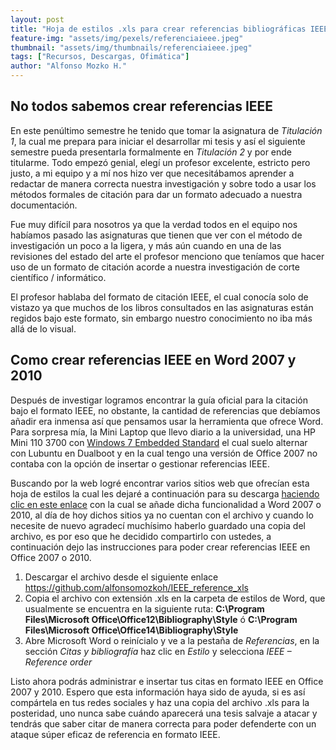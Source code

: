 ```yaml
---
layout: post
title: "Hoja de estilos .xls para crear referencias bibliográficas IEEE en Office 2007 y 2010"
feature-img: "assets/img/pexels/referenciaieee.jpeg"
thumbnail: "assets/img/thumbnails/referenciaieee.jpeg"
tags: ["Recursos, Descargas, Ofimática"]
author: "Alfonso Mozko H."
---
```

## No todos sabemos crear referencias IEEE
En este penúltimo semestre he tenido que tomar la asignatura de *Titulación 1*, la cual me prepara para iniciar el desarrollar mi tesis y así el siguiente semestre pueda presentarla formalmente en *Titulación 2* y por ende titularme. Todo empezó genial, elegí un profesor excelente, estricto pero justo, a mi equipo y a mí nos hizo ver que necesitábamos aprender a redactar de manera correcta nuestra investigación y sobre todo a usar los métodos formales de citación para dar un formato adecuado a nuestra documentación.

 Fue muy difícil para nosotros ya que la verdad todos en el equipo nos habíamos pasado las asignaturas que tienen que ver con el método de investigación un poco a la ligera, y más aún cuando en una de las revisiones del estado del arte el profesor menciono que teníamos que hacer uso de un formato de citación acorde a nuestra investigación de corte científico / informático.

El profesor hablaba del formato de citación IEEE, el cual conocía solo de vistazo ya que muchos de los libros consultados en las asignaturas están regidos bajo este formato, sin embargo nuestro conocimiento no iba más allá de lo visual.

## Como crear referencias IEEE en Word 2007 y 2010
Después de investigar logramos encontrar la guía oficial para la citación bajo el formato IEEE, no obstante, la cantidad de referencias que debíamos añadir era inmensa así que pensamos usar la herramienta que ofrece Word.  Para sorpresa mía, la Mini Laptop que llevo diario a la universidad, una HP Mini 110 3700 con [Windows 7 Embedded Standard](https://es.wikipedia.org/wiki/Windows_7_Embedded_Standard) el cual suelo alternar con Lubuntu en Dualboot y en la cual tengo una versión de Office 2007 no contaba con la opción de insertar o gestionar referencias IEEE.

Buscando por la web logré encontrar varios sitios web que ofrecían esta hoja de estilos la cual les dejaré a continuación para su descarga [haciendo clic en este enlace]( https://github.com/alfonsomozkoh/IEEE_reference_xls) con la cual se añade dicha funcionalidad a Word 2007 o 2010, al día de hoy dichos sitios ya no cuentan con el archivo y cuando lo necesite de nuevo agradecí muchísimo haberlo guardado una copia del archivo, es por eso que he decidido compartirlo con ustedes, a continuación dejo las instrucciones para poder crear referencias IEEE en Office 2007 o 2010.

1. Descargar el archivo desde el siguiente enlace <https://github.com/alfonsomozkoh/IEEE_reference_xls>
2. Copia el archivo con extensión .xls en la carpeta de estilos de Word, que usualmente se encuentra en la siguiente ruta: **C:\Program Files\Microsoft Office\Office12\Bibliography\Style**  ó **C:\Program Files\Microsoft Office\Office14\Bibliography\Style**
3. Abre Microsoft Word o reinícialo y ve a la pestaña de *Referencias*, en la sección *Citas y bibliografía* haz clic en *Estilo* y selecciona *IEEE – Reference order*

Listo ahora podrás administrar e insertar tus citas en formato IEEE en Office 2007 y 2010.
Espero que esta información haya sido de ayuda, si es así compártela en tus redes sociales y haz una copia del archivo .xls para la posteridad, uno nunca sabe cuándo aparecerá una tesis salvaje a atacar y tendrás que saber citar de manera correcta para poder defenderte con un ataque súper eficaz de referencia en formato IEEE.
